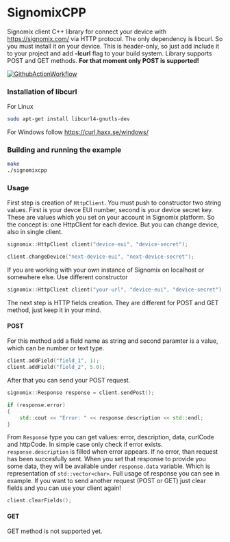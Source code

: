 # SignomixCPP
Signomix client C++ library for connect your device with https://signomix.com/ via HTTP protocol. The only dependency is libcurl. So you must install it on your device. This is header-only, so just add include it to your project and add **-lcurl** flag to your build system. Library supports POST and GET methods.
**For that moment only POST is supported!**

[![GithubActionWorkflow](https://github.com/actions/setup-dotnet/workflows/Main%20workflow/badge.svg)](https://github.com/gskorupa/SignomixCPP/actions)

### Installation of libcurl
For Linux
```bash
sudo apt-get install libcurl4-gnutls-dev
```
For Windows follow https://curl.haxx.se/windows/

### Building and running the example
```bash
make
./signomixcpp
```

### Usage
First step is creation of `HttpClient`. You must push to constructor two string values. First is your devce EUI number, second is your device secret key. These are values which you set on your account in Signomix platform. So the concept is: one HttpClient for each device. But you can change device, also in single client.
```c++
signomix::HttpClient client("device-eui", "device-secret");

client.changeDevice("next-device-eui", "next-device-secret");
```
If you are working with your own instance of Signomix on localhost or somewhere else. Use different constructor
```c++
signomix::HttpClient client("your-url", "device-eui", "device-secret");
```
The next step is HTTP fields creation. They are different for POST and GET method, just keep it in your mind.

#### POST
For this method add a field name as string and second paramter is a value, which can be number or text type.
```c++
client.addField("field_1", 1);
client.addField("field_2", 5.0);
```
After that you can send your POST request.
```c++
signomix::Response response = client.sendPost();

if (response.error)
{
    std::cout << "Error: " << response.description << std::endl;
}
```
From `Response` type you can get values: error, description, data, curlCode and httpCode. In simple case only check if error exists. `response.description` is filled when error appears. If no error, than request has been succesfully sent. When you set that response to provide you some data, they will be available under `response.data` variable. Which is representation of `std::vector<char>`. Full usage of response you can see in example. If you want to send another request (POST or GET) just clear fields and you can use your client again!
```c++
client.clearFields();
```

#### GET
GET method is not supported yet.
